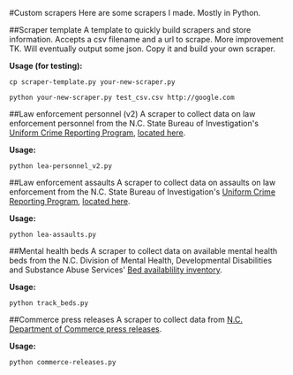 #Custom scrapers
Here are some scrapers I made. Mostly in Python.

##Scraper template
A template to quickly build scrapers and store information. Accepts a csv filename and a url to scrape. More improvement TK. Will eventually output some json. Copy it and build your own scraper.

**Usage (for testing):**

`cp scraper-template.py your-new-scraper.py`

`python your-new-scraper.py test_csv.csv http://google.com`

##Law enforcement personnel (v2)
A scraper to collect data on law enforcement personnel from the N.C. State Bureau of Investigation's [Uniform Crime Reporting Program](http://crimereporting.ncsbi.gov/), [located here](http://crimereporting.ncsbi.gov/public/2014/LEPersonnel/LEPerPopRatAgyTrd/leperpopratagytrd/leperpopratagytrd.htm).

**Usage:**

`python lea-personnel_v2.py`

##Law enforcement assaults
A scraper to collect data on assaults on law enforcement from the N.C. State Bureau of Investigation's [Uniform Crime Reporting Program](http://crimereporting.ncsbi.gov/), [located here](http://crimereporting.ncsbi.gov/public/2014/LEOKillAsslt/LEOAssltWeaAgyTrd/leoassltweaagytrd/leoassltweaagytrd.htm).

**Usage:**

`python lea-assaults.py`

##Mental health beds
A scraper to collect data on available mental health beds from the N.C. Division of Mental Health, Developmental Disabilities and Substance Abuse Services' [Bed availablility inventory](http://www.ncdmh.net/bedavailability/bedavailability.aspx).

**Usage:**

`python track_beds.py`

##Commerce press releases
A scraper to collect data from [N.C. Department of Commerce press releases](http://www.nccommerce.com/news/press-releases).

**Usage:**

`python commerce-releases.py`